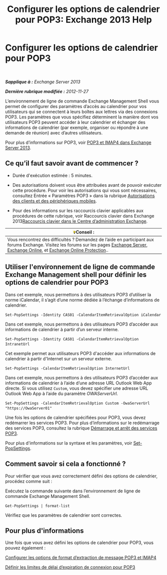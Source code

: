 ﻿---
title: 'Configurer les options de calendrier pour POP3: Exchange 2013 Help'
TOCTitle: Configurer les options de calendrier pour POP3
ms:assetid: ac3d60a0-8697-4c06-9e93-f8d2c4b157b6
ms:mtpsurl: https://technet.microsoft.com/fr-fr/library/Bb124133(v=EXCHG.150)
ms:contentKeyID: 50555473
ms.date: 04/24/2018
mtps_version: v=EXCHG.150
ms.translationtype: HT
---

# Configurer les options de calendrier pour POP3

 

_**Sapplique à :** Exchange Server 2013_

_**Dernière rubrique modifiée :** 2012-11-27_

L’environnement de ligne de commande Exchange Management Shell vous permet de configurer des paramètres d’accès au calendrier pour vos utilisateurs qui se connectent à leurs boîtes aux lettres via des connexions POP3. Les paramètres que vous spécifiez déterminent la manière dont vos utilisateurs POP3 peuvent accéder à leur calendrier et échanger des informations de calendrier (par exemple, organiser ou répondre à une demande de réunion) avec d’autres utilisateurs.

Pour plus d’informations sur POP3, voir [POP3 et IMAP4 dans Exchange Server 2013](pop3-and-imap4-in-exchange-server-2013-exchange-2013-help.md).

## Ce qu’il faut savoir avant de commencer ?

  - Durée d'exécution estimée : 5 minutes.

  - Des autorisations doivent vous être attribuées avant de pouvoir exécuter cette procédure. Pour voir les autorisations qui vous sont nécessaires, consultez Entrée « Paramètres POP3 » dans la rubrique [Autorisations des clients et des périphériques mobiles](clients-and-mobile-devices-permissions-exchange-2013-help.md).

  - Pour des informations sur les raccourcis clavier applicables aux procédures de cette rubrique, voir Raccourcis clavier dans Exchange 2013[Raccourcis clavier dans le Centre d’administration Exchange](keyboard-shortcuts-in-the-exchange-admin-center-exchange-online-protection-help.md).

<table>
<thead>
<tr class="header">
<th><img src="images/Bb125224.tip(EXCHG.150).gif" title="Conseil" alt="Conseil" />Conseil :</th>
</tr>
</thead>
<tbody>
<tr class="odd">
<td>Vous rencontrez des difficultés ? Demandez de l’aide en participant aux forums Exchange. Visitez les forums sur les pages <a href="https://go.microsoft.com/fwlink/p/?linkid=60612">Exchange Server</a>, <a href="https://go.microsoft.com/fwlink/p/?linkid=267542">Exchange Online</a>, et <a href="https://go.microsoft.com/fwlink/p/?linkid=285351">Exchange Online Protection</a>..</td>
</tr>
</tbody>
</table>


## Utiliser l'environnement de ligne de commande Exchange Management shell pour définir les options de calendrier pour POP3

Dans cet exemple, nous permettons à des utilisateurs POP3 d’utiliser la norme iCalendar, il s’agit d’une norme dédiée à l’échange d’informations de calendrier.

    Set-PopSettings -Identity CAS01 -CalendarItemRetrievalOption iCalendar

Dans cet exemple, nous permettons à des utilisateurs POP3 d’accéder aux informations de calendrier à partir d’un serveur interne.

    Set-PopSettings -Identity CAS01 -CalendarItemRetrievalOption IntranetUrl 

Cet exemple permet aux utilisateurs POP3 d'accéder aux informations de calendrier à partir d'Internet sur un serveur externe.

    Set-PopSettings -CalendarItemRetrievalOption InternetUrl

Dans cet exemple, nous permettons à des utilisateurs POP3 d’accéder aux informations de calendrier à l’aide d’une adresse URL Outlook Web App directe. Si vous utilisez `Custom`, vous devez spécifier une adresse URL Outlook Web App à l’aide du paramètre *OWAServerUrl*.

    Set-PopSettings -CalendarItemRetrievalOption Custom -OwaServerUrl "https://OwaServer01"

Une fois les options de calendrier spécifiées pour POP3, vous devez redémarrer les services POP3. Pour plus d’informations sur le redémarrage des services POP3, consultez la rubrique [Démarrage et arrêt des services POP3](start-and-stop-the-pop3-services-exchange-2013-help.md).

Pour plus d'informations sur la syntaxe et les paramètres, voir [Set-PopSettings](https://technet.microsoft.com/fr-fr/library/aa997154\(v=exchg.150\)).

## Comment savoir si cela a fonctionné ?

Pour vérifier que vous avez correctement défini des options de calendrier, procédez comme suit :

Exécutez la commande suivante dans l’environnement de ligne de commande Exchange Management Shell.

    Get-PopSettings | format-list

Vérifiez que les paramètres de calendrier sont correctes.

## Pour plus d'informations

Une fois que vous avez défini les options de calendrier pour POP3, vous pouvez également :

[Configurer les options de format d’extraction de message POP3 et IMAP4](configure-pop3-and-imap4-message-retrieval-format-options-exchange-2013-help.md)

[Définir les limites de délai d’expiration de connexion pour POP3](set-connection-time-out-limits-for-pop3-exchange-2013-help.md)

